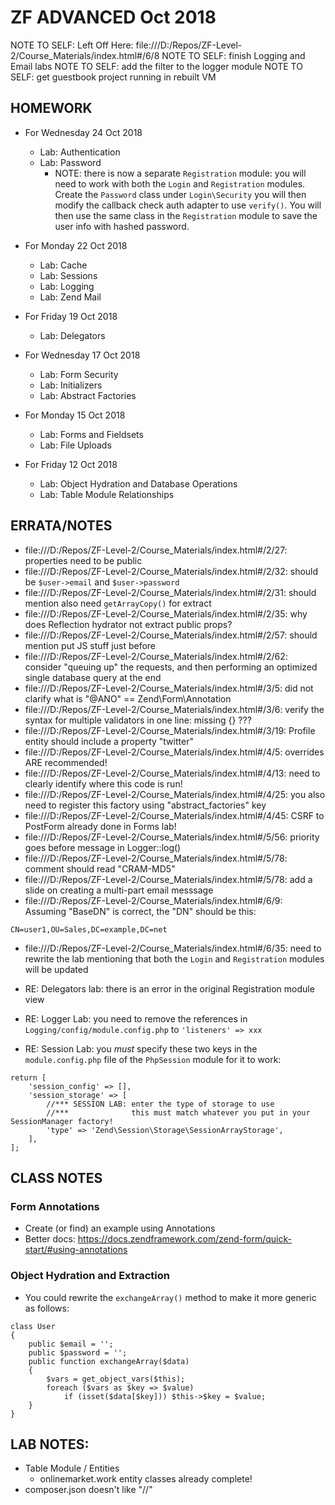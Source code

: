 # ZF ADVANCED Oct 2018

NOTE TO SELF: Left Off Here: file:///D:/Repos/ZF-Level-2/Course_Materials/index.html#/6/8
NOTE TO SELF: finish Logging and Email labs
NOTE TO SELF: add the filter to the logger module
NOTE TO SELF: get guestbook project running in rebuilt VM

## HOMEWORK

* For Wednesday 24 Oct 2018
  * Lab: Authentication
  * Lab: Password
      * NOTE: there is now a separate `Registration` module: you will need to work with both the `Login` and `Registration` modules.
              Create the `Password` class under `Login\Security` you will then modify the callback check auth adapter to use `verify()`.
              You will then use the same class in the `Registration` module to save the user info with hashed password.      
  
* For Monday 22 Oct 2018
  * Lab: Cache
  * Lab: Sessions
  * Lab: Logging
  * Lab: Zend Mail
* For Friday 19 Oct 2018
  * Lab: Delegators
* For Wednesday 17 Oct 2018
  * Lab: Form Security
  * Lab: Initializers
  * Lab: Abstract Factories
* For Monday 15 Oct 2018
  * Lab: Forms and Fieldsets
  * Lab: File Uploads
* For Friday 12 Oct 2018
  * Lab: Object Hydration and Database Operations
  * Lab: Table Module Relationships

## ERRATA/NOTES
* file:///D:/Repos/ZF-Level-2/Course_Materials/index.html#/2/27: properties need to be public
* file:///D:/Repos/ZF-Level-2/Course_Materials/index.html#/2/32: should be `$user->email` and `$user->password`
* file:///D:/Repos/ZF-Level-2/Course_Materials/index.html#/2/31: should mention also need `getArrayCopy()` for extract
* file:///D:/Repos/ZF-Level-2/Course_Materials/index.html#/2/35: why does Reflection hydrator not extract public props?
* file:///D:/Repos/ZF-Level-2/Course_Materials/index.html#/2/57: should mention put JS stuff just before </body>
* file:///D:/Repos/ZF-Level-2/Course_Materials/index.html#/2/62: consider "queuing up" the requests, and then performing an optimized single database query at the end
* file:///D:/Repos/ZF-Level-2/Course_Materials/index.html#/3/5:  did not clarify what is "@ANO" == Zend\Form\Annotation
* file:///D:/Repos/ZF-Level-2/Course_Materials/index.html#/3/6:  verify the syntax for multiple validators in one line: missing {} ???
* file:///D:/Repos/ZF-Level-2/Course_Materials/index.html#/3/19: Profile entity should include a property "twitter"
* file:///D:/Repos/ZF-Level-2/Course_Materials/index.html#/4/5:  overrides ARE recommended!
* file:///D:/Repos/ZF-Level-2/Course_Materials/index.html#/4/13: need to clearly identify where this code is run!
* file:///D:/Repos/ZF-Level-2/Course_Materials/index.html#/4/25: you also need to register this factory using "abstract_factories" key
* file:///D:/Repos/ZF-Level-2/Course_Materials/index.html#/4/45: CSRF to PostForm already done in Forms lab!
* file:///D:/Repos/ZF-Level-2/Course_Materials/index.html#/5/56: priority goes before message in Logger::log()
* file:///D:/Repos/ZF-Level-2/Course_Materials/index.html#/5/78: comment should read "CRAM-MD5"
* file:///D:/Repos/ZF-Level-2/Course_Materials/index.html#/5/78: add a slide on creating a multi-part email messsage
* file:///D:/Repos/ZF-Level-2/Course_Materials/index.html#/6/9:  Assuming "BaseDN" is correct, the "DN" should be this:
```
CN=user1,OU=Sales,DC=example,DC=net
```
* file:///D:/Repos/ZF-Level-2/Course_Materials/index.html#/6/35: need to rewrite the lab mentioning that both the `Login` and `Registration` modules will be updated

* RE: Delegators lab: there is an error in the original Registration module view
* RE: Logger Lab: you need to remove the references in `Logging/config/module.config.php` to `'listeners' => xxx`
* RE: Session Lab: you *must* specify these two keys in the `module.config.php` file of the `PhpSession` module for it to work:
```
return [
	'session_config' => [],
	'session_storage' => [
		//*** SESSION LAB: enter the type of storage to use
		//***              this must match whatever you put in your SessionManager factory!
		'type' => 'Zend\Session\Storage\SessionArrayStorage',
	],
];
```

## CLASS NOTES
### Form Annotations
* Create (or find) an example using Annotations
* Better docs: https://docs.zendframework.com/zend-form/quick-start/#using-annotations

### Object Hydration and Extraction
* You could rewrite the `exchangeArray()` method to make it more generic as follows:
```
class User
{
    public $email = '';
    public $password = '';
    public function exchangeArray($data)
    {
        $vars = get_object_vars($this);
        foreach ($vars as $key => $value)
            if (isset($data[$key])) $this->$key = $value;
    }
}
```

## LAB NOTES:
* Table Module / Entities
  * onlinemarket.work entity classes already complete!
* composer.json doesn't like "//"
